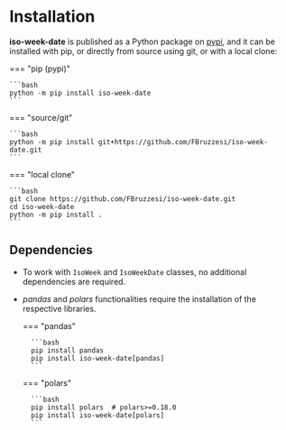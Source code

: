 # Installation

**iso-week-date** is published as a Python package on [pypi](https://pypi.org/project/iso-week-date/), and it can be installed with pip, or directly from source using git, or with a local clone:

=== "pip (pypi)"

    ```bash
    python -m pip install iso-week-date
    ```

=== "source/git"

    ```bash
    python -m pip install git+https://github.com/FBruzzesi/iso-week-date.git
    ```

=== "local clone"

    ```bash
    git clone https://github.com/FBruzzesi/iso-week-date.git
    cd iso-week-date
    python -m pip install .
    ```

## Dependencies

- To work with `IsoWeek` and `IsoWeekDate` classes, no additional dependencies are required.
- _pandas_ and _polars_ functionalities require the installation of the respective libraries.

    === "pandas"

        ```bash
        pip install pandas
        pip install iso-week-date[pandas]
        ```

    === "polars"

        ```bash
        pip install polars  # polars>=0.18.0
        pip install iso-week-date[polars]
        ```
